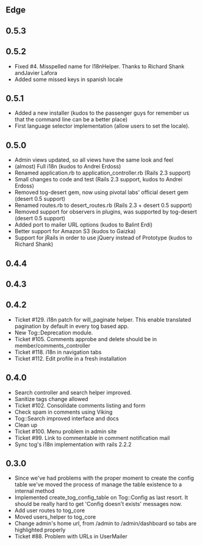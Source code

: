 Edge
----

0.5.3
----

0.5.2
----

* Fixed #4. Misspelled name for I18nHelper. Thanks to Richard Shank andJavier Lafora 
* Added some missed keys in spanish locale

0.5.1
----

* Added a new installer (kudos to the passenger guys for remember us that the command line can be a better place)
* First language selector implementation (allow users to set the locale).

0.5.0
----

* Admin views updated, so all views have the same look and feel
* (almost) Full i18n (kudos to Andrei Erdoss)
* Renamed application.rb to application_controller.rb (Rails 2.3 support)
* Small changes to code and test (Rails 2.3 support, kudos to Andrei Erdoss)
* Removed tog-desert gem, now using pivotal labs' official desert gem (desert 0.5 support)
* Renamed routes.rb to desert_routes.rb (Rails 2.3 + desert 0.5 support)
* Removed support for observers in plugins, was supported by tog-desert (desert 0.5 support)
* Added port to mailer URL options (kudos to Balint Erdi)
* Better support for Amazon S3 (kudos to Gaizka)
* Support for jRails in order to use jQuery instead of Prototype (kudos to Richard Shank)


0.4.4
----

0.4.3
----

0.4.2
----
* Ticket #129.  i18n patch for will_paginate helper. This enable translated pagination by default in every tog based app.
* New Tog::Deprecation module.
* Ticket #105. Comments approbe and delete should be in member/comments_controller
* Ticket #118. i18n in navigation tabs
* Ticket #112. Edit profile in a fresh installation

0.4.0
----
* Search controller and search helper improved.
* Sanitize tags change allowed
* Ticket #102. Consolidate comments listing and form
* Check spam in comments using Viking
* Tog::Search improved interface and docs
* Clean up
* Ticket #100. Menu problem in admin site
* Ticket #99. Link to commentable in comment notification mail
* Sync tog's i18n implementation with rails 2.2.2

0.3.0
----
* Since we've had problems with the proper moment to create the config table we've moved the process of manage the table existence to a internal method
* Implemented create_tog_config_table on Tog::Config as last resort. It should be really hard to get 'Config doesn't exists' messages now.
* Add user routes to tog_core
* Moved users_helper to tog_core
* Change admin's home url, from /admin to /admin/dashboard so tabs are highlighted properly
* Ticket #88. Problem with URLs in UserMailer
